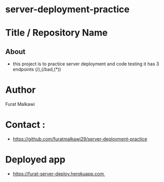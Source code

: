 # server-deployment-practice

# Title / Repository Name

## About

* this project is to practice server deployment and code testing it has 3 endpoints (/),(/bad,(*))

# Author
Furat Malkawi

# Contact :

* <https://github.com/furatmalkawi29/server-deployment-practice>


# Deployed app 

* <https://furat-server-deploy.herokuapp.com >
